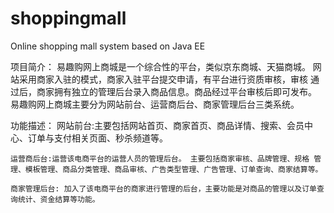 # shoppingmall
Online shopping mall system based on Java EE

项目简介：
易趣购网上商城是一个综合性的平台，类似京东商城、天猫商城。 网站采用商家入驻的模式，商家入驻平台提交申请，有平台进行资质审核，审核 通过后，商家拥有独立的管理后台录入商品信息。商品经过平台审核后即可发布。 易趣购网上商城主要分为网站前台、运营商后台、商家管理后台三类系统。

功能描述：
	网站前台:主要包括网站首页、商家首页、商品详情、搜索、会员中心、订单与支付相关页面、秒杀频道等。
	
	运营商后台:运营该电商平台的运营人员的管理后台。 主要包括商家审核、品牌管理、规格 管理、模板管理、商品分类管理、商品审核、广告类型管理、广告管理、订单查询、商家结算等。
	
	商家管理后台: 加入了该电商平台的商家进行管理的后台，主要功能是对商品的管理以及订单查 询统计、资金结算等功能。
